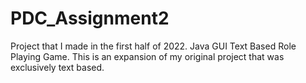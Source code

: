 # PDC_Assignment2
Project that I made in the first half of 2022.
Java GUI Text Based Role Playing Game. This is an expansion of my original project that was exclusively text based. 
